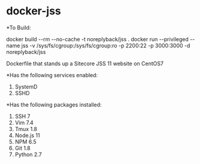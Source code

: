 # docker-jss
*To Build:

docker build --rm --no-cache -t noreplyback/jss .
docker run --privileged --name jss -v /sys/fs/cgroup:/sys/fs/cgroup:ro -p 2200:22 -p 3000:3000 -d noreplyback/jss

Dockerfile that stands up a Sitecore JSS 11 website on CentOS7

*Has the following services enabled:

1. SystemD
2. SSHD

*Has the following packages installed:

1. SSH 7
2. Vim 7.4
3. Tmux 1.8
4. Node.js 11
5. NPM 6.5
6. Git 1.8
7. Python 2.7
